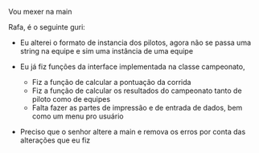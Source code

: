 Vou mexer na main

Rafa, é o seguinte guri:

- Eu alterei o formato de instancia dos pilotos, agora não se passa uma string na equipe e sim uma instância de uma equipe
- Eu já fiz funções da interface implementada na classe campeonato,
  - Fiz a função de calcular a pontuação da corrida
  - Fiz a função de calcular os resultados do campeonato tanto de piloto como de equipes
  - Falta fazer as partes de impressão e de entrada de dados, bem como um menu pro usuário

- Preciso que o senhor altere a main e remova os erros por conta das alterações que eu fiz
